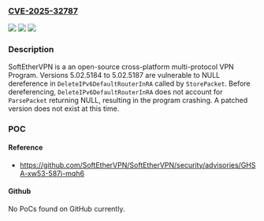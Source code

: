 ### [CVE-2025-32787](https://cve.mitre.org/cgi-bin/cvename.cgi?name=CVE-2025-32787)
![](https://img.shields.io/static/v1?label=Product&message=SoftEtherVPN&color=blue)
![](https://img.shields.io/static/v1?label=Version&message=%3D%20%3E%3D%205.02.5184%2C%20%3C%3D%205.02.5187%20&color=brighgreen)
![](https://img.shields.io/static/v1?label=Vulnerability&message=CWE-476%3A%20NULL%20Pointer%20Dereference&color=brighgreen)

### Description

SoftEtherVPN is a an open-source cross-platform multi-protocol VPN Program. Versions 5.02.5184 to 5.02.5187 are vulnerable to NULL dereference in `DeleteIPv6DefaultRouterInRA` called by `StorePacket`. Before dereferencing, `DeleteIPv6DefaultRouterInRA` does not account for `ParsePacket` returning NULL, resulting in the program crashing. A patched version does not exist at this time.

### POC

#### Reference
- https://github.com/SoftEtherVPN/SoftEtherVPN/security/advisories/GHSA-xw53-587j-mqh6

#### Github
No PoCs found on GitHub currently.

